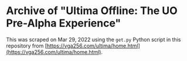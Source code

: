 # Archive of "Ultima Offline: The UO Pre-Alpha Experience"

This was scraped on Mar 29, 2022 using the `get.py` Python script in this repository from [https://vga256.com/ultima/home.html](https://vga256.com/ultima/home.html).

